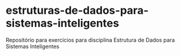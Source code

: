 # estruturas-de-dados-para-sistemas-inteligentes
Repositório para exercícios para disciplina Estrutura de Dados para Sistemas Inteligentes
